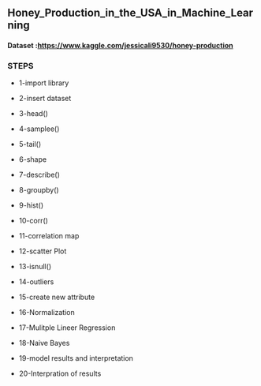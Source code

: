 ## Honey_Production_in_the_USA_in_Machine_Learning

#### Dataset :https://www.kaggle.com/jessicali9530/honey-production

### STEPS

- 1-import library

- 2-insert dataset

- 3-head()

- 4-samplee()

- 5-tail()

- 6-shape

- 7-describe()

- 8-groupby()

- 9-hist()

- 10-corr()

- 11-correlation map

- 12-scatter Plot

- 13-isnull()

- 14-outliers

- 15-create new attribute

- 16-Normalization

- 17-Mulitple Lineer Regression

- 18-Naive Bayes

- 19-model results and interpretation

- 20-Interpration of results
